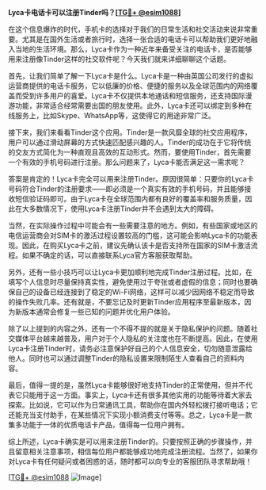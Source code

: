 **Lyca卡电话卡可以注册Tinder吗？[[TG💪+ @esim1088](https://t.me/s/esim1088)]**

在这个信息爆炸的时代，手机卡的选择对于我们的日常生活和社交活动来说非常重要。尤其是在国外生活或者旅行时，选择一张合适的电话卡可以帮助我们更好地融入当地的生活环境。那么，Lyca卡作为一种近年来备受关注的电话卡，是否能够用来注册像Tinder这样的社交软件呢？今天我们就来详细聊聊这个话题。

首先，让我们简单了解一下Lyca卡是什么。Lyca卡是一种由英国公司发行的虚拟运营商提供的电话卡服务，它以低廉的价格、便捷的服务以及全球范围内的网络覆盖而受到许多用户的喜爱。Lyca卡不仅提供本地通话和短信服务，还支持国际漫游功能，非常适合经常需要出国的朋友使用。此外，Lyca卡还可以绑定到多种在线服务上，比如Skype、WhatsApp等，这使得它的用途非常广泛。

接下来，我们来看看Tinder这个应用。Tinder是一款风靡全球的社交应用程序，用户可以通过滑动屏幕的方式快速匹配感兴趣的人。Tinder的成功在于它将传统的交友方式简化为一种直观且高效的互动形式。然而，要使用Tinder，首先需要一个有效的手机号码进行注册。那么问题来了，Lyca卡能否满足这一需求呢？

答案是肯定的！Lyca卡完全可以用来注册Tinder。原因很简单：只要你的Lyca卡号码符合Tinder的注册要求——即必须是一个真实有效的手机号码，并且能够接收短信验证码即可。由于Lyca卡在全球范围内都有良好的覆盖率和服务质量，因此在大多数情况下，使用Lyca卡注册Tinder并不会遇到太大的障碍。

当然，在实际操作过程中可能会有一些需要注意的地方。例如，有些国家或地区的电信运营商会对SIM卡的激活过程设置较高的门槛，这可能会影响Lyca卡的功能表现。因此，在购买Lyca卡之前，建议先确认该卡是否支持所在国家的SIM卡激活流程。如果不确定的话，可以直接联系Lyca官方客服获取帮助。

另外，还有一些小技巧可以让Lyca卡更加顺利地完成Tinder注册过程。比如，在填写个人信息时尽量保持真实性，避免使用过于夸张或者虚假的信息；同时也要确保自己的设备已经连接到了稳定的Wi-Fi网络，这样可以减少因网络不稳定而导致的操作失败几率。还有就是，不要忘记及时更新Tinder应用程序至最新版本，因为新版本通常会修复一些已知的问题并优化用户体验。

除了以上提到的内容之外，还有一个不得不提的就是关于隐私保护的问题。随着社交媒体平台越来越普及，用户对于个人隐私的关注度也在不断提高。因此，在使用Lyca卡注册Tinder时，请务必注意保护好自己的个人信息安全，切勿随意泄露给他人。同时也可以通过调整Tinder的隐私设置来限制陌生人查看自己的资料内容。

最后，值得一提的是，虽然Lyca卡能够很好地支持Tinder的正常使用，但并不代表它只能用于这一方面。事实上，Lyca卡还有很多其他实用的功能等待着大家去探索。比如说，它可以作为日常通讯工具，帮助你在国内外轻松拨打接听电话；它还能充当支付助手，在某些情况下实现小额消费支付等等。总之，Lyca卡是一款集多功能于一体的优质电话卡产品，值得每一位用户拥有。

综上所述，Lyca卡确实是可以用来注册Tinder的。只要按照正确的步骤操作，并且留意相关注意事项，相信每位用户都能够成功地完成注册流程。当然了，如果你对Lyca卡有任何疑问或者困惑的话，随时都可以向专业的客服团队寻求帮助哦！

[[TG💪+ @esim1088](https://t.me/s/esim1088) ![Image](https://i.postimg.cc/4NQfJmqS/Snipaste-2025-05-13-00-14-12.png)]